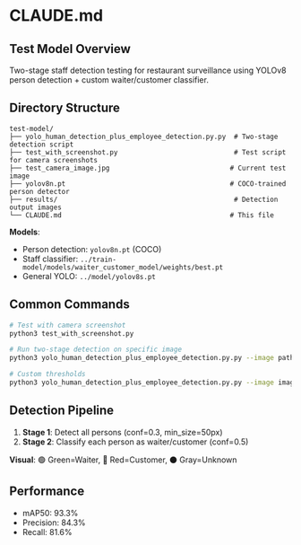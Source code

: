 # CLAUDE.md

## Test Model Overview

Two-stage staff detection testing for restaurant surveillance using YOLOv8 person detection + custom waiter/customer classifier.

## Directory Structure

```
test-model/
├── yolo_human_detection_plus_employee_detection.py.py  # Two-stage detection script
├── test_with_screenshot.py                             # Test script for camera screenshots
├── test_camera_image.jpg                              # Current test image
├── yolov8n.pt                                         # COCO-trained person detector
├── results/                                            # Detection output images
└── CLAUDE.md                                          # This file
```

**Models**:
- Person detection: `yolov8n.pt` (COCO)
- Staff classifier: `../train-model/models/waiter_customer_model/weights/best.pt`
- General YOLO: `../model/yolov8s.pt`

## Common Commands

```bash
# Test with camera screenshot
python3 test_with_screenshot.py

# Run two-stage detection on specific image
python3 yolo_human_detection_plus_employee_detection.py.py --image path/to/image.jpg

# Custom thresholds
python3 yolo_human_detection_plus_employee_detection.py.py --image image.jpg --person_conf 0.4 --staff_conf 0.6
```

## Detection Pipeline

1. **Stage 1**: Detect all persons (conf=0.3, min_size=50px)
2. **Stage 2**: Classify each person as waiter/customer (conf=0.5)

**Visual**: 🟢 Green=Waiter, 🔴 Red=Customer, ⚫ Gray=Unknown

## Performance

- mAP50: 93.3%
- Precision: 84.3%
- Recall: 81.6%